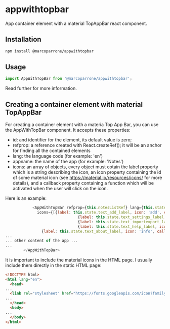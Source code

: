 # appwithtopbar

App container element with a material TopAppBar react component.

## Installation

```sh
npm install @marcoparrone/appwithtopbar
```

## Usage

```js
import AppWithTopBar from '@marcoparrone/appwithtopbar';
```

Read further for more information.

## Creating a container element with material TopAppBar

For creating a container element with a materia Top App Bar, you can use the AppWithTopBar component.  It accepts these properties:

 * id: and identifier for the element, its default value is zero;
 * refprop: a reference created with React.createRef(); it will be an anchor for finding all the contained elements
 * lang: the language code (for example: 'en')
 * appname: the name of the app (for example: 'Notes')
 * icons: an array of objects, every object must cotain the label property which is a string describing the icon, an icon property containing the id of some material icon (see https://material.io/resources/icons/ for more details), and a callback property containing a function which will be activated when the user will click on the icon.

 Here is an example:


```js
			<AppWithTopBar refprop={this.notesListRef} lang={this.state.language} appname={this.state.text_appname}
			  icons={[{label: this.state.text_add_label, icon: 'add', callback: () => this.addNote()},
								{label: this.state.text_settings_label, icon: 'settings', callback: () => open_dialog(this.notesListRef, 'settings')},
								{label: this.state.text_importexport_label, icon: 'import_export', callback: () => open_dialog(this.notesListRef, 'impexp')},
								{label: this.state.text_help_label, icon: 'help', callback: () => open_dialog(this.notesListRef, 'help')},
                {label: this.state.text_about_label, icon: 'info', callback: () =>  open_dialog(this.notesListRef, 'about')}]} >
...
... other content of the app ...
...
        </AppWithTopBar>
```

It is important to include the material icons in the HTML page. I usually include them directly in the static HTML page:

```html
<!DOCTYPE html>
<html lang="en">
  <head>
...
  <link rel="stylesheet" href="https://fonts.googleapis.com/icon?family=Material+Icons">
...
  </head>
  <body>
...
  </body>
</html>
```